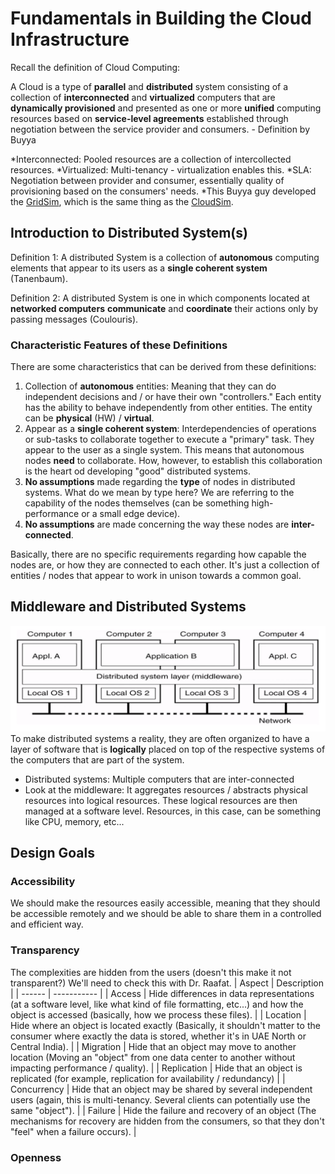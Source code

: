 # Fundamentals in Building the Cloud Infrastructure

Recall the definition of Cloud Computing: 

A Cloud is a type of **parallel** and **distributed** system consisting of a collection of **interconnected** and **virtualized** computers that are **dynamically provisioned** and presented as one or more **unified** computing resources based on **service-level agreements** established through negotiation between the service provider and consumers. - Definition by Buyya

*Interconnected: Pooled resources are a collection of intercollected resources.
*Virtualized: Multi-tenancy - virtualization enables this. 
*SLA: Negotiation between provider and consumer, essentially quality of provisioning based on the consumers' needs. 
*This Buyya guy developed the [GridSim](https://arxiv.org/abs/cs/0203019), which is the same thing as the [CloudSim](https://github.com/Cloudslab/cloudsim). 

## Introduction to Distributed System(s)
Definition 1: A distributed System is a collection of **autonomous** computing elements that appear to its users as a **single coherent system** (Tanenbaum).

Definition 2: A distributed System is one in which components located at **networked computers** **communicate** and **coordinate** their actions only by passing messages (Coulouris).

### Characteristic Features of these Definitions
There are some characteristics that can be derived from these definitions: 
1. Collection of **autonomous** entities: Meaning that they can do independent decisions and / or have their own "controllers." Each entity has the ability to behave independently from other entities. The entity can be **physical** (HW) / **virtual**.
2. Appear as a **single coherent system**: Interdependencies of operations or sub-tasks to collaborate together to execute a "primary" task. They appear to the user as a single system. This means that autonomous nodes **need** to collaborate. How, however, to establish this collaboration is the heart od developing "good" distributed systems.
3. **No assumptions** made regarding the **type** of nodes in distributed systems. What do we mean by type here? We are referring to the capability of the nodes themselves (can be something high-performance or a small edge device).
4. **No assumptions** are made concerning the way these nodes are **inter-connected**.

Basically, there are no specific requirements regarding how capable the nodes are, or how they are connected to each other. It's just a collection of entities / nodes that appear to work in unison towards a common goal. 

## Middleware and Distributed Systems
![Middleware](https://github.com/DaraVaram/Cloud-Computing-Infrastructure/blob/main/figures/MiddlewareAndDistributedSystems.png)
To make distributed systems a reality, they are often organized to have a layer of software that is **logically** placed on top of the respective systems of the computers that are part of the system. 

- Distributed systems: Multiple computers that are inter-connected
- Look at the middleware: It aggregates resources / abstracts physical resources into logical resources. These logical resources are then managed at a software level. Resources, in this case, can be something like CPU, memory, etc...

## Design Goals
### Accessibility
We should make the resources easily accessible, meaning that they should be accessible remotely and we should be able to share them in a controlled and efficient way. 
### Transparency
The complexities are hidden from the users (doesn't this make it not transparent?) We'll need to check this with Dr. Raafat. 
| Aspect | Description |
| ------ | ----------- |
| Access | Hide differences in data representations (at a software level, like what kind of file formatting, etc...) and how the object is accessed (basically, how we process these files). |
| Location | Hide where an object is located exactly (Basically, it shouldn't matter to the consumer where exactly the data is stored, whether it's in UAE North or Central India). | 
| Migration | Hide that an object may move to another location (Moving an "object" from one data center to another without impacting performance / quality). |
| Replication | Hide that an object is replicated (for example, replication for availability / redundancy) | 
| Concurrency | Hide that an object may be shared by several independent users (again, this is multi-tenancy. Several clients can potentially use the same "object"). | 
| Failure | Hide the failure and recovery of an object (The mechanisms for recovery are hidden from the consumers, so that they don't "feel" when a failure occurs). | 

### Openness
